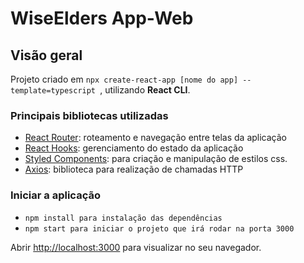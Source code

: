 # WiseElders App-Web

## Visão geral
Projeto criado em `npx create-react-app [nome do app] --template=typescript `, utilizando **React CLI**.

### Principais bibliotecas utilizadas

- [React Router](https://reactrouter.com/): roteamento e navegação entre telas da aplicação
- [React Hooks](https://pt-br.reactjs.org/docs/hooks-overview.html): gerenciamento do estado da aplicação
- [Styled Components](https://styled-components.com/): para criação e manipulação de estilos css.
- [Axios](https://github.com/axios/axios): biblioteca para realização de chamadas HTTP

### Iniciar a aplicação
- `npm install para instalação das dependências`
- `npm start para iniciar o projeto que irá rodar na porta 3000`

Abrir [http://localhost:3000](http://localhost:3000) para visualizar no seu navegador.
